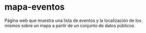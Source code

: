# mapa-eventos
Página web que muestra una lista de eventos y la localización de los mismos sobre un mapa a partir de un conjunto de datos públicos.
